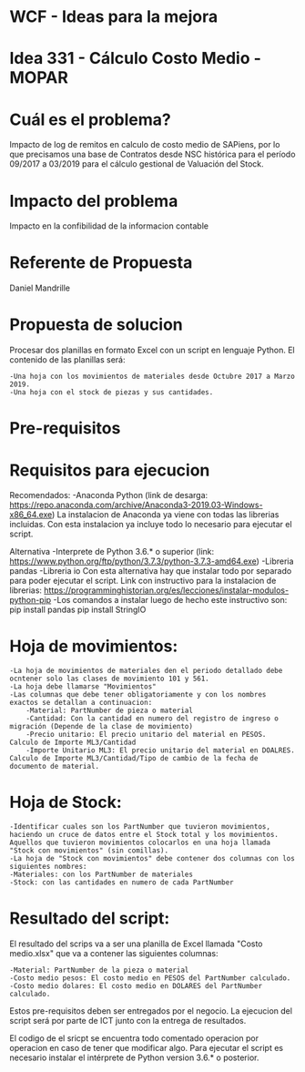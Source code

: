 # WCF - Ideas para la mejora

# Idea 331 - Cálculo Costo Medio - MOPAR

# Cuál es el problema?
Impacto de log de remitos en calculo de costo medio de SAPiens, por lo que precisamos una base de Contratos desde NSC histórica para el período 09/2017 a 03/2019 para el cálculo gestional de Valuación del Stock.

# Impacto del problema
Impacto en la confibilidad de la informacion contable

# Referente de Propuesta
Daniel Mandrille

# Propuesta de solucion

Procesar dos planillas en formato Excel con un script en lenguaje Python.
El contenido de las planillas será:

    -Una hoja con los movimientos de materiales desde Octubre 2017 a Marzo 2019.
    -Una hoja con el stock de piezas y sus cantidades.


# Pre-requisitos

# Requisitos para ejecucion
Recomendados:
    -Anaconda Python (link de desarga: https://repo.anaconda.com/archive/Anaconda3-2019.03-Windows-x86_64.exe)
La instalacion de Anaconda ya viene con todas las librerias incluidas. Con esta instalacion ya incluye todo lo necesario para ejecutar el script.

Alternativa
    -Interprete de Python 3.6.* o superior (link: https://www.python.org/ftp/python/3.7.3/python-3.7.3-amd64.exe)
    -Libreria pandas
    -Libreria io
Con esta alternativa hay que instalar todo por separado para poder ejecutar el script.
Link con instructivo para la instalacion de librerias: https://programminghistorian.org/es/lecciones/instalar-modulos-python-pip
    -Los comandos a instalar luego de hecho este instructivo son:
    pip install pandas
    pip install StringIO

# Hoja de movimientos:
    -La hoja de movimientos de materiales den el periodo detallado debe ocntener solo las clases de movimiento 101 y 561.
    -La hoja debe llamarse "Movimientos"
    -Las columnas que debe tener obligatoriamente y con los nombres exactos se detallan a continuacion:
        -Material: PartNumber de pieza o material
        -Cantidad: Con la cantidad en numero del registro de ingreso o migración (Depende de la clase de movimiento)
        -Precio unitario: El precio unitario del material en PESOS. Calculo de Importe ML3/Cantidad
        -Importe Unitario ML3: El precio unitario del material en DOALRES. Calculo de Importe ML3/Cantidad/Tipo de cambio de la fecha de         documento de material.



# Hoja de Stock:
    -Identificar cuales son los PartNumber que tuvieron movimientos, haciendo un cruce de datos entre el Stock total y los movimientos. Aquellos que tuvieron movimientos colocarlos en una hoja llamada "Stock con movimientos" (sin comillas).
    -La hoja de "Stock con movimientos" debe contener dos columnas con los siguientes nombres:
    -Materiales: con los PartNumber de materiales
    -Stock: con las cantidades en numero de cada PartNumber

# Resultado del script:
El resultado del scrips va a ser una planilla de Excel llamada "Costo medio.xlsx" que va a contener las siguientes columnas:

    -Material: PartNumber de la pieza o material
    -Costo medio pesos: El costo medio en PESOS del PartNumber calculado.
    -Costo medio dolares: El costo medio en DOLARES del PartNumber calculado.

Estos pre-requisitos deben ser entregados por el negocio. La ejecucion del script será por parte de ICT junto con la entrega de resultados.


El codigo de el sricpt se encuentra todo comentado operacion por operacion en caso de tener que modificar algo.
Para ejecutar el script es necesario instalar el intérprete de Python version 3.6.* o posterior.




